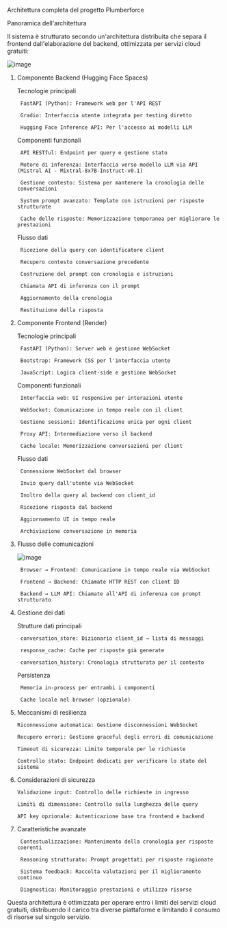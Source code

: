 Architettura completa del progetto Plumberforce

Panoramica dell'architettura

Il sistema è strutturato secondo un'architettura distribuita che separa il frontend dall'elaborazione del backend, ottimizzata per servizi cloud gratuiti:

![image](https://github.com/user-attachments/assets/fbcc9a6e-602e-480b-be9a-bdd5da3e1591)


1. Componente Backend (Hugging Face Spaces)

     Tecnologie principali

        FastAPI (Python): Framework web per l'API REST

        Gradio: Interfaccia utente integrata per testing diretto

        Hugging Face Inference API: Per l'accesso ai modelli LLM

      Componenti funzionali

        API RESTful: Endpoint per query e gestione stato

        Motore di inferenza: Interfaccia verso modello LLM via API (Mistral AI - Mixtral-8x7B-Instruct-v0.1)

        Gestione contesto: Sistema per mantenere la cronologia delle conversazioni

        System prompt avanzato: Template con istruzioni per risposte strutturate

        Cache delle risposte: Memorizzazione temporanea per migliorare le prestazioni

  
      Flusso dati


        Ricezione della query con identificatore client

        Recupero contesto conversazione precedente

        Costruzione del prompt con cronologia e istruzioni

        Chiamata API di inferenza con il prompt

        Aggiornamento della cronologia

        Restituzione della risposta


2. Componente Frontend (Render)
   
    Tecnologie principali

        FastAPI (Python): Server web e gestione WebSocket

        Bootstrap: Framework CSS per l'interfaccia utente

        JavaScript: Logica client-side e gestione WebSocket


    Componenti funzionali


        Interfaccia web: UI responsive per interazioni utente

        WebSocket: Comunicazione in tempo reale con il client

        Gestione sessioni: Identificazione unica per ogni client

        Proxy API: Intermediazione verso il backend

        Cache locale: Memorizzazione conversazioni per client


    Flusso dati


        Connessione WebSocket dal browser

        Invio query dall'utente via WebSocket

        Inoltro della query al backend con client_id

        Ricezione risposta dal backend

        Aggiornamento UI in tempo reale

        Archiviazione conversazione in memoria


3. Flusso delle comunicazioni

   ![image](https://github.com/user-attachments/assets/735ee36e-b780-4684-8984-0e6d1a532da2)

        Browser → Frontend: Comunicazione in tempo reale via WebSocket

        Frontend → Backend: Chiamate HTTP REST con client ID

        Backend → LLM API: Chiamate all'API di inferenza con prompt strutturato

4. Gestione dei dati

     Strutture dati principali

        conversation_store: Dizionario client_id → lista di messaggi
  
        response_cache: Cache per risposte già generate
  
        conversation_history: Cronologia strutturata per il contesto
  

     Persistenza

        Memoria in-process per entrambi i componenti
  
        Cache locale nel browser (opzionale)

5. Meccanismi di resilienza

       Riconnessione automatica: Gestione disconnessioni WebSocket
  
       Recupero errori: Gestione graceful degli errori di comunicazione
  
       Timeout di sicurezza: Limite temporale per le richieste
  
       Controllo stato: Endpoint dedicati per verificare lo stato del sistema

6. Considerazioni di sicurezza

       Validazione input: Controllo delle richieste in ingresso
  
       Limiti di dimensione: Controllo sulla lunghezza delle query
  
       API key opzionale: Autenticazione base tra frontend e backend

7. Caratteristiche avanzate

        Contestualizzazione: Mantenimento della cronologia per risposte coerenti
  
        Reasoning strutturato: Prompt progettati per risposte ragionate
  
        Sistema feedback: Raccolta valutazioni per il miglioramento continuo

        Diagnostica: Monitoraggio prestazioni e utilizzo risorse

Questa architettura è ottimizzata per operare entro i limiti dei servizi cloud gratuiti, distribuendo il carico tra diverse piattaforme e limitando il consumo di risorse sul singolo servizio.
